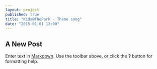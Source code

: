 ```yaml
---
layout: project
published: true
title: "Kids@ThePark - Theme song"
date: "2015-01-01 13:00"
---
```


## A New Post

Enter text in [Markdown](http://daringfireball.net/projects/markdown/). Use the toolbar above, or click the **?** button for formatting help.
